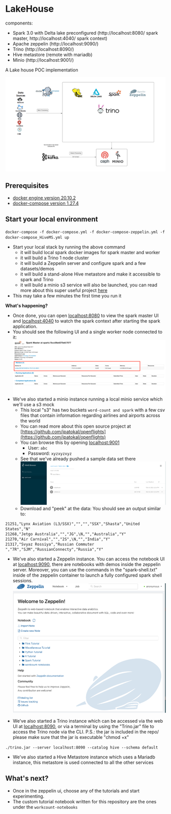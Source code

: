 # LakeHouse

components:

- Spark 3.0 with Delta lake preconfigured (http://localhost:8080/ spark master, http://localhost:4040/ spark context)
- Apache zeppelin (http://localhost:9090/)
- Trino (http://localhost:8090/)
- Hive metastore (remote with mariadb)
- Minio (http://localhost:9001/)


A Lake house POC implementation

![Architecture](imgs/CT.png "Architecture")

## Prerequisites
* [docker engine version 20.10.2](https://www.docker.com/products/docker-desktop)
* [docker-compose version 1.27.4](https://docs.docker.com/compose/install/)

## Start your local environment


`docker-compose -f docker-compose.yml -f docker-compose-zeppelin.yml -f docker-compose_HiveMS.yml up`


* Start your local stack by running the above command
  * it will build local spark docker images for spark master and worker
  * it will build a Trino 1 node cluster
  * it will build a Zeppelin server and configure spark and a few datasets/demos
  * it will build a stand-alone Hive metastore and make it accessible to spark and Trino
  * it will build a minio s3 service will also be launched, you can read more about this super useful project [here](https://github.com/localstack/localstack)
* This may take a few minutes the first time you run it


**What's happening?**
* Once done, you can open [localhost:8080](http://localhost:8080/) to view the spark master UI and [localhost:4040](http://localhost:4040/) to watch the spark context after starting the spark application.
* You should see the following UI and a single worker node connected to it:
![SparkUI](imgs/spark-ui-initial.png "Spark UI")
* We've also started a minio instance running a local minio service which we'll use a s3 mock
  * This local "s3" has two buckets `word-count and spark` with a few csv files that contain information regarding airlines and airports across the world
  * You can read more about this open source project at [https://github.com/jpatokal/openflights](https://github.com/jpatokal/openflights)
  * You can browse this by opening [localhost:9001](http://localhost:9001/)
    * User: `abc`
    * Password: `xyzxyzxyz`
  * See that we've already pushed a sample data set there
![minioUI](imgs/Minio.png "Spark UI")  
  * Download and "peek" at the data:
    You should see an output similar to:
```
21251,"Lynx Aviation (L3/SSX)","","","SSX","Shasta","United States","N"
21268,"Jetgo Australia","","JG",\N,"","Australia","Y"
21270,"Air Carnival","","2S",\N,"","India","Y"
21317,"Svyaz Rossiya","Russian Commuter ","7R","SJM","RussianConnecty","Russia","Y"
```
* We've also started a Zeppelin instance. You can access the notebook UI at [localhost:9090](http://localhost:9090/), there are notebooks with demos inside the zeppelin server. Moreover, you can use the commands in the "spark-shell.txt" inside of the zeppelin container to launch a fully configured spark shell sessions.
![zeppelin](imgs/zeppelin-splash.png "Zeppelin notebook")

* We've also started a Trino instance which can be accessed via the web UI at [localhost:8090](http://localhost:8090/), or via a terminal by using the "Trino.jar" file to access the Trino node via the CLI. P.S.: the jar is included in the repo/ please make sure that the jar is executable "chmod +x"


`./trino.jar --server localhost:8090 --catalog hive --schema default`

* We've also started a Hive Metastore instance which uses a Mariadb instance, this metastore is used connected to all the other services


## What's next?
* Once in the zeppelin ui, choose any of the tutorials and start experimenting.
* The custom tutorial notebook written for this repository are the ones under the `workcount-notebooks`
